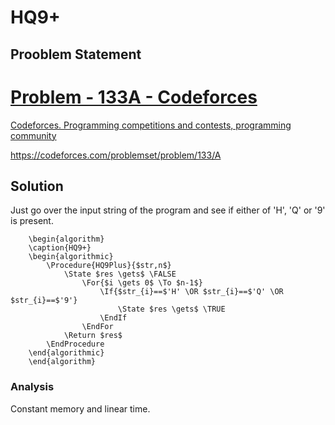 # HQ9+
## Prooblem Statement
<div class="rich-link-card-container"><a class="rich-link-card" href="https://codeforces.com/problemset/problem/133/A" target="_blank">
	<div class="rich-link-image-container">
		<div class="rich-link-image" style="background-image: url('./codeforces.png')">
	</div>
	</div>
	<div class="rich-link-card-text">
		<h1 class="rich-link-card-title">Problem - 133A - Codeforces</h1>
		<p class="rich-link-card-description">
		Codeforces. Programming competitions and contests, programming community
		</p>
		<p class="rich-link-href">
		https://codeforces.com/problemset/problem/133/A
		</p>
	</div>
</a></div>

## Solution
Just go over the input string of the program and see if either of 'H', 'Q' or '9' is present.
```pseudo
	\begin{algorithm}
	\caption{HQ9+}
	\begin{algorithmic}
		\Procedure{HQ9Plus}{$str,n$}
			\State $res \gets$ \FALSE
				\For{$i \gets 0$ \To $n-1$}
					\If{$str_{i}==$'H' \OR $str_{i}==$'Q' \OR $str_{i}==$'9'}
						\State $res \gets$ \TRUE
					\EndIf
				\EndFor
			\Return $res$
		\EndProcedure
	\end{algorithmic}
	\end{algorithm}
```
### Analysis
Constant memory and linear time.